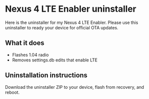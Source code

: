 Nexus 4 LTE Enabler uninstaller
===============================

Here is the uninstaller for my Nexus 4 LTE Enabler. Please use this uninstaller to ready your device for official OTA updates.


## What it does
* Flashes 1.04 radio
* Removes settings.db edits that enable LTE


## Uninstallation instructions
Download the uninstaller ZIP to your device, flash from recovery, and reboot.
